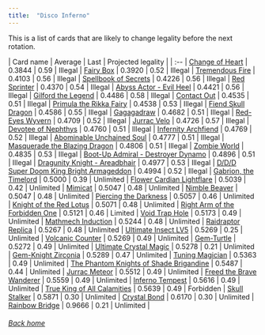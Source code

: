 ```yaml
---
title:  "Disco Inferno"
---
```


This is a list of cards that are likely to change legality before the next rotation.

| Card name | Average | Last | Projected legality |
| :-- |
[Change of Heart](https://db.ygoprodeck.com/card/?search=Change%20of%20Heart) | 0.3844 | 0.59 | Illegal |
[Fairy Box](https://db.ygoprodeck.com/card/?search=Fairy%20Box) | 0.3920 | 0.52 | Illegal |
[Tremendous Fire](https://db.ygoprodeck.com/card/?search=Tremendous%20Fire) | 0.4103 | 0.56 | Illegal |
[Spellbook of Secrets](https://db.ygoprodeck.com/card/?search=Spellbook%20of%20Secrets) | 0.4226 | 0.56 | Illegal |
[Red Sprinter](https://db.ygoprodeck.com/card/?search=Red%20Sprinter) | 0.4370 | 0.54 | Illegal |
[Abyss Actor - Evil Heel](https://db.ygoprodeck.com/card/?search=Abyss%20Actor%20-%20Evil%20Heel) | 0.4421 | 0.56 | Illegal |
[Gilford the Legend](https://db.ygoprodeck.com/card/?search=Gilford%20the%20Legend) | 0.4486 | 0.58 | Illegal |
[Contact Out](https://db.ygoprodeck.com/card/?search=Contact%20Out) | 0.4535 | 0.51 | Illegal |
[Primula the Rikka Fairy](https://db.ygoprodeck.com/card/?search=Primula%20the%20Rikka%20Fairy) | 0.4538 | 0.53 | Illegal |
[Fiend Skull Dragon](https://db.ygoprodeck.com/card/?search=Fiend%20Skull%20Dragon) | 0.4586 | 0.55 | Illegal |
[Gagagadraw](https://db.ygoprodeck.com/card/?search=Gagagadraw) | 0.4682 | 0.51 | Illegal |
[Red-Eyes Wyvern](https://db.ygoprodeck.com/card/?search=Red-Eyes%20Wyvern) | 0.4709 | 0.52 | Illegal |
[Jurrac Velo](https://db.ygoprodeck.com/card/?search=Jurrac%20Velo) | 0.4726 | 0.57 | Illegal |
[Devotee of Nephthys](https://db.ygoprodeck.com/card/?search=Devotee%20of%20Nephthys) | 0.4760 | 0.51 | Illegal |
[Infernity Archfiend](https://db.ygoprodeck.com/card/?search=Infernity%20Archfiend) | 0.4769 | 0.52 | Illegal |
[Abominable Unchained Soul](https://db.ygoprodeck.com/card/?search=Abominable%20Unchained%20Soul) | 0.4777 | 0.51 | Illegal |
[Masquerade the Blazing Dragon](https://db.ygoprodeck.com/card/?search=Masquerade%20the%20Blazing%20Dragon) | 0.4806 | 0.51 | Illegal |
[Zombie World](https://db.ygoprodeck.com/card/?search=Zombie%20World) | 0.4835 | 0.53 | Illegal |
[Boot-Up Admiral - Destroyer Dynamo](https://db.ygoprodeck.com/card/?search=Boot-Up%20Admiral%20-%20Destroyer%20Dynamo) | 0.4896 | 0.51 | Illegal |
[Dragunity Knight - Areadbhair](https://db.ygoprodeck.com/card/?search=Dragunity%20Knight%20-%20Areadbhair) | 0.4977 | 0.53 | Illegal |
[D/D/D Super Doom King Bright Armageddon](https://db.ygoprodeck.com/card/?search=D/D/D%20Super%20Doom%20King%20Bright%20Armageddon) | 0.4994 | 0.52 | Illegal |
[Gabrion, the Timelord](https://db.ygoprodeck.com/card/?search=Gabrion,%20the%20Timelord) | 0.5000 | 0.39 | Unlimited |
[Flower Cardian Lightflare](https://db.ygoprodeck.com/card/?search=Flower%20Cardian%20Lightflare) | 0.5039 | 0.42 | Unlimited |
[Mimicat](https://db.ygoprodeck.com/card/?search=Mimicat) | 0.5047 | 0.48 | Unlimited |
[Nimble Beaver](https://db.ygoprodeck.com/card/?search=Nimble%20Beaver) | 0.5047 | 0.48 | Unlimited |
[Piercing the Darkness](https://db.ygoprodeck.com/card/?search=Piercing%20the%20Darkness) | 0.5057 | 0.46 | Unlimited |
[Knight of the Red Lotus](https://db.ygoprodeck.com/card/?search=Knight%20of%20the%20Red%20Lotus) | 0.5071 | 0.48 | Unlimited |
[Right Arm of the Forbidden One](https://db.ygoprodeck.com/card/?search=Right%20Arm%20of%20the%20Forbidden%20One) | 0.5121 | 0.46 | Limited |
[Void Trap Hole](https://db.ygoprodeck.com/card/?search=Void%20Trap%20Hole) | 0.5173 | 0.49 | Unlimited |
[Mathmech Induction](https://db.ygoprodeck.com/card/?search=Mathmech%20Induction) | 0.5244 | 0.48 | Unlimited |
[Raidraptor Replica](https://db.ygoprodeck.com/card/?search=Raidraptor%20Replica) | 0.5267 | 0.48 | Unlimited |
[Ultimate Insect LV5](https://db.ygoprodeck.com/card/?search=Ultimate%20Insect%20LV5) | 0.5269 | 0.25 | Unlimited |
[Volcanic Counter](https://db.ygoprodeck.com/card/?search=Volcanic%20Counter) | 0.5269 | 0.49 | Unlimited |
[Gem-Turtle](https://db.ygoprodeck.com/card/?search=Gem-Turtle) | 0.5272 | 0.49 | Unlimited |
[Ultimate Crystal Magic](https://db.ygoprodeck.com/card/?search=Ultimate%20Crystal%20Magic) | 0.5278 | 0.21 | Unlimited |
[Gem-Knight Zirconia](https://db.ygoprodeck.com/card/?search=Gem-Knight%20Zirconia) | 0.5289 | 0.47 | Unlimited |
[Tuning Magician](https://db.ygoprodeck.com/card/?search=Tuning%20Magician) | 0.5363 | 0.49 | Unlimited |
[The Phantom Knights of Shade Brigandine](https://db.ygoprodeck.com/card/?search=The%20Phantom%20Knights%20of%20Shade%20Brigandine) | 0.5487 | 0.44 | Unlimited |
[Jurrac Meteor](https://db.ygoprodeck.com/card/?search=Jurrac%20Meteor) | 0.5512 | 0.49 | Unlimited |
[Freed the Brave Wanderer](https://db.ygoprodeck.com/card/?search=Freed%20the%20Brave%20Wanderer) | 0.5559 | 0.49 | Unlimited |
[Inferno Tempest](https://db.ygoprodeck.com/card/?search=Inferno%20Tempest) | 0.5616 | 0.49 | Unlimited |
[True King of All Calamities](https://db.ygoprodeck.com/card/?search=True%20King%20of%20All%20Calamities) | 0.5639 | 0.49 | Forbidden |
[Skull Stalker](https://db.ygoprodeck.com/card/?search=Skull%20Stalker) | 0.5871 | 0.30 | Unlimited |
[Crystal Bond](https://db.ygoprodeck.com/card/?search=Crystal%20Bond) | 0.6170 | 0.30 | Unlimited |
[Rainbow Bridge](https://db.ygoprodeck.com/card/?search=Rainbow%20Bridge) | 0.9666 | 0.21 | Unlimited |

###### [Back home](index)